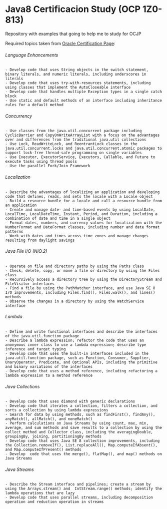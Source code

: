 # Java8 Certificacion Study (OCP 1Z0-813)

Repository with examples that going to help me to study for OCJP

Required topics taken from [Oracle Certification Page](https://education.oracle.com/pls/web_prod-plq-dad/db_pages.getpage?page_id=5001&get_params=p_exam_id:1Z0-813):


###### Language Enhancements

    - Develop code that uses String objects in the switch statement, binary literals, and numeric literals, including underscores in literals
    - Develop code that uses try-with-resources statements, including using classes that implement the AutoCloseable interface
    - Develop code that handles multiple Exception types in a single catch block
    - Use static and default methods of an interface including inheritance rules for a default method

###### Concurrency

    - Use classes from the java.util.concurrent package including CyclicBarrier and CopyOnWriteArrayList with a focus on the advantages over and differences from the traditional java.util collections
    - Use Lock, ReadWriteLock, and ReentrantLock classes in the java.util.concurrent.locks and java.util.concurrent.atomic packages to support lock-free thread-safe programming on single variables
    - Use Executor, ExecutorService, Executors, Callable, and Future to execute tasks using thread pools
    - Use the parallel Fork/Join Framework

###### Localization

    - Describe the advantages of localizing an application and developing code that defines, reads, and sets the locale with a Locale object
    - Build a resource bundle for a locale and call a resource bundle from an application
    - Create and manage date- and time-based events by using LocalDate, LocalTime, LocalDateTime, Instant, Period, and Duration, including a combination of date and time in a single object
    - Format dates, numbers, and currency values for localization with the NumberFormat and DateFormat classes, including number and date format patterns
    - Work with dates and times across time zones and manage changes resulting from daylight savings

###### Java File I/O (NIO.2)

    - Operate on file and directory paths by using the Paths class
    - Check, delete, copy, or move a file or directory by using the Files class
    - Recursively access a directory tree by using the DirectoryStream and FileVisitor interfaces
    - Find a file by using the PathMatcher interface, and use Java SE 8 I/O improvements, including Files.find(), Files.walk(), and lines() methods
    - Observe the changes in a directory by using the WatchService interface

###### Lambda

    - Define and write functional interfaces and describe the interfaces of the java.util.function package
    - Describe a lambda expression; refactor the code that uses an anonymous inner class to use a lambda expression; describe type inference and target typing
    - Develop code that uses the built-in interfaces included in the java.util.function package, such as Function, Consumer, Supplier, UnaryOperator, Predicate, and Optional APIs, including the primitive and binary variations of the interfaces
    - Develop code that uses a method reference, including refactoring a lambda expression to a method reference

###### Java Collections

    - Develop code that uses diamond with generic declarations
    - Develop code that iterates a collection, filters a collection, and sorts a collection by using lambda expressions
    - Search for data by using methods, such as findFirst(), findAny(), anyMatch(), allMatch(), and noneMatch()
    - Perform calculations on Java Streams by using count, max, min, average, and sum methods and save results to a collection by using the collect method and Collector class, including the averagingDouble, groupingBy, joining, partitioningBy methods
    - Develop code that uses Java SE 8 collection improvements, including the Collection.removeIf(), List.replaceAll(), Map.computeIfAbsent(), and Map.computeIfPresent() methods
    - Develop  code that uses the merge(), flatMap(), and map() methods on Java Streams

###### Java Streams

    - Describe the Stream interface and pipelines; create a stream by using the Arrays.stream() and  IntStream.range() methods; identify the lambda operations that are lazy
    - Develop code that uses parallel streams, including decomposition operation and reduction operation in streams